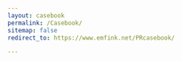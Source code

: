 ```yaml
---
layout: casebook
permalink: /Casebook/
sitemap: false
redirect_to: https://www.emfink.net/PRcasebook/

---
```

